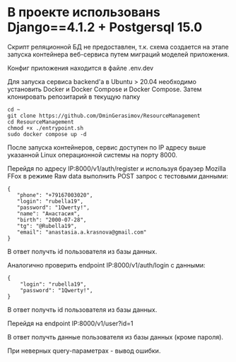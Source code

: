 # В проекте использованs Django==4.1.2 + Postgersql 15.0

Скрипт реляционной БД не предоставлен, т.к. схема создается
на этапе запуска контейнера веб-сервиса путем миграций моделей
приложения.

Конфиг приложения находится в файле .env.dev


Для запуска сервиса backend'a в Ubuntu > 20.04 необходимо установить Docker и Docker Compose
и Docker Compose.
Затем клонировать репозитарий в текущую папку
```
cd ~
git clone https://github.com/DminGerasimov/ResourceManagement
cd ResourceManagement
chmod +x ./entrypoint.sh
sudo docker compose up -d
```

После запуска контейнеров, сервис доступен по IP адресу выше указанной 
Linux операционной системы на порту 8000.

Перейдя по адресу IP:8000/v1/auth/register
 и используя браузер Mozilla FFox в режиме Raw data выполнить  POST запрос с 
 тестовыми данными:
 ```
 {
    "phone": "+79167003020",
    "login": "rubella19",
    "password": "1Qwerty!",
    "name": "Анастасия",
    "birth": "2000-07-28",
    "tg": "@Rubella19",
    "email": "anastasia.a.krasnova@gmail.com"
}
```
В ответ получть id пользователя из базы данных.


Аналогично проверить endpoint IP:8000/v1/auth/login c данными:
```
{
    "login": "rubella19",
    "password": "1Qwerty!",
}
```
В ответ получть id пользователя из базы данных.

Перейдя на endpoint IP:8000/v1/user?id=1

В ответ получть данные пользователя из базы данных (кроме пароля).

При неверных query-параметрах - вывод ошибки.


